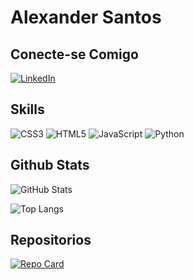 # Alexander Santos

## Conecte-se Comigo
[![LinkedIn](https://img.shields.io/badge/LinkedIn-001921?style=for-the-badge&logo=linkedin&logoColor=blue)](https://www.linkedin.com/in/alexander-santos-09731a252/)

## Skills
![CSS3](https://img.shields.io/badge/CSS3-001921?style=for-the-badge&logo=css3&logoColor=blue)
![HTML5](https://img.shields.io/badge/HTML5-001921?style=for-the-badge&logo=html5)
![JavaScript](https://img.shields.io/badge/JavaScript-001921?style=for-the-badge&logo=javascript)
![Python](https://img.shields.io/badge/python-001921?style=for-the-badge&logo=python)

## Github Stats
![GitHub Stats](https://github-readme-stats.vercel.app/api?username=etheraurora&theme=transparent&bg_color=001921&border_color=033647&show_icons=true&icon_color=98e0d6&title_color=98e0d6&text_color=FFF&hide=stars&rank_icon=percentile&ring_color=98e0d6)

![Top Langs](https://github-readme-stats-git-masterrstaa-rickstaa.vercel.app/api/top-langs/?username=etheraurora&layout=compact&bg_color=001921&border_color=033647&title_color=98e0d6&text_color=FFF)

## Repositorios

[![Repo Card](https://github-readme-stats.vercel.app/api/pin/?username=etheraurora&repo=Desktop-Project&bg_color=001921&border_color=033647&show_icons=true&icon_color=d16176&title_color=98e0d6&text_color=FFF)](https://github.com/EtherAurora/Desktop-Project)